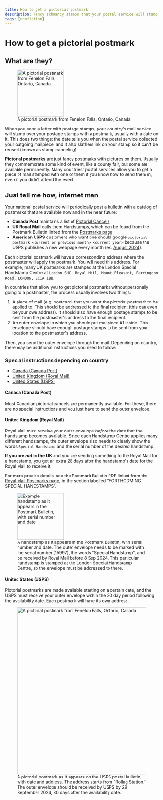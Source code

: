 ```yaml
---
title: How to get a pictorial postmark
description: Fancy schmancy stamps that your postal service will stamp on your stamps
tags: [nonfiction]
---
```


# How to get a pictorial postmark

## What are they?
<div class="relative">
  <figure class="flex flex-col text-center items-center marginal-note">
    <img src="/images/pictorial-postmark-uk.jpg" alt="A pictorial postmark from Fenelon Falls, Ontario, Canada" width="153" height="153">
    <figcaption>A pictorial postmark from Fenelon Falls, Ontario, Canada</figcaption>
  </figure>
</div>

When you send a letter with postage stamps, your country's mail service will stamp over your postage stamps with a postmark, usually with a date on it. This does two things: the date tells you when the postal service collected your outgoing mailpiece, and it also slathers ink on your stamp so it can't be reused (known as stamp canceling).

**Pictorial postmarks** are just fancy postmarks with pictures on them. Usually they commemorate some kind of event, like a county fair, but some are available permanently. Many countries' postal services allow you to get a piece of mail stamped with one of them if you know how to send them in, even if you didn't attend the event.

## Just tell me how, internet man
Your national postal service will periodically post a bulletin with a catalog of postmarks that are available now and in the near future:

* **Canada Post** maintains a list of [Pictorial Cancels](https://www.canadapost-postescanada.ca/cpc/en/personal/pictorial-cancels.page)
* **UK Royal Mail** calls them Handstamps, which can be found from the Postmark Bulletin linked from the [Postmarks page](https://www.royalmail.com/postmarks)
* **American USPS** customers who want one should google `pictorial postmark <current or previous month> <current year>` because the USPS publishes a new webpage every month (ex. [August 2024](https://about.usps.com/postal-bulletin/2024/pb22657/html/info_008.htm)).

Each pictorial postmark will have a corresponding address where the postmaster will apply the postmark. You will need this address. For example, many UK postmarks are stamped at the London Special Handstamp Centre at `London SHC, Royal Mail, Mount Pleasant, Farringdon Road, LONDON, EC1A 1BB`.

In countries that allow you to get pictorial postmarks without personally going to a postmaster, the process usually involves two things:
1. A piece of mail (e.g. postcard) that you want the pictorial postmark to be applied to. This should be addressed to the final recipient (this can even be your own address). It should also have enough postage stamps to be sent from the postmaster's address to the final recipient.
2. An outer envelope in which you should put mailpiece #1 inside. This envelope should have enough postage stamps to be sent from your location to the postmaster's address.

Then, you send the outer envelope through the mail. Depending on country, there may be additional instructions you need to follow:

### Special instructions depending on country
* [Canada (Canada Post)](#canada-canada-post)
* [United Kingdom (Royal Mail)](#united-kingdom-royal-mail)
* [United States (USPS)](#united-states-usps)

#### Canada (Canada Post)
Most Canadian pictorial cancels are permanently available. For these, there are no special instructions and you just have to send the outer envelope.

#### United Kingdom (Royal Mail)
Royal Mail must receive your outer envelope *before* the date that the handstamp becomes available. Since each Handstamp Centre applies many different handstamps, the outer envelope also needs to clearly show the words `Special Handstamp` and the serial number of the desired handstamp.

**If you are *not* in the UK** and you are sending something to the Royal Mail for a handstamp, you get an extra 28 days after the handstamp's date for the Royal Mail to receive it.

<aside markdown=1>

For more precise details, see the Postmark Bulletin PDF linked from the [Royal Mail Postmarks page](https://www.royalmail.com/postmarks), in the section labelled "FORTHCOMING SPECIAL HANDSTAMPS".

</aside>


<figure class="flex flex-col justify-center items-center gap-3 xl:flex-row xl:w-280">
  <img src="/images/pictorial-postmark-uk.webp" alt="Example handstamp as it appears in the Postmark Bulletin, with serial number and date." width="153" class="me-3">
  <figcaption>A handstamp as it appears in the Postmark Bulletin, with serial number and date. The outer envelope needs to be marked with the serial number (15997), the words "Special Handstamp", and be received by Royal Mail before 8 Sep 2024. This particular handstamp is stamped at the London Special Handstamp Centre, so the envelope must be addressed to there.</figcaption>
</figure>

#### United States (USPS)
Pictorial postmarks are made available starting on a certain date, and the USPS must receive your outer envelope within the 30 day period following the availability date. Each postmark will have its own address.

<figure class="flex flex-col justify-center items-center gap-3 xl:flex-row xl:w-280">
  <img src="/images/pictorial-postmark-us.webp" alt="A pictorial postmark from Fenelon Falls, Ontario, Canada" width="546" class="me-3">
  <figcaption>A pictorial postmark as it appears on the USPS postal bulletin, with date and address. The address starts from "Rollag Station." The outer envelope should be received by USPS by 29 September 2024, 30 days after the availability date.</figcaption>
</figure>